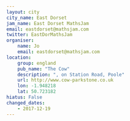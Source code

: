 ```yaml
---
layout: city                                           
city_name: East Dorset                                                               
jam_name: East Dorset MathsJam
email: eastdorset@mathsjam.com
twitter: EastDorMathsJam
organiser:
    name: Jo
    email: eastdorset@mathsjam.com
location:
    group: england
    pub_name: "The Cow"
    description: ", on Station Road, Poole"
    url: http://www.cow-parkstone.co.uk
    lon: -1.948218
    lat: 50.723182
hiatus: False
changed_dates:
    - 2017-12-19
---
```

